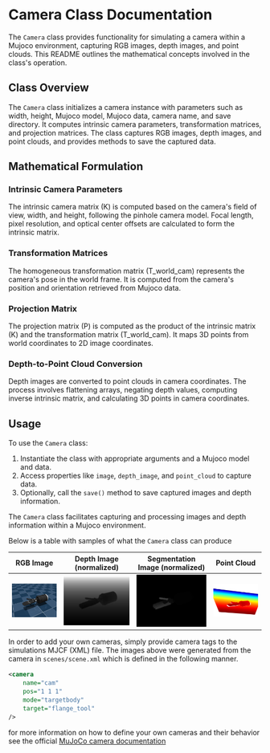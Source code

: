 # Camera Class Documentation

The `Camera` class provides functionality for simulating a camera within a Mujoco environment, capturing RGB images, depth images, and point clouds. This README outlines the mathematical concepts involved in the class's operation.

## Class Overview

The `Camera` class initializes a camera instance with parameters such as width, height, Mujoco model, Mujoco data, camera name, and save directory. It computes intrinsic camera parameters, transformation matrices, and projection matrices. The class captures RGB images, depth images, and point clouds, and provides methods to save the captured data.

## Mathematical Formulation

### Intrinsic Camera Parameters

The intrinsic camera matrix (K) is computed based on the camera's field of view, width, and height, following the pinhole camera model. Focal length, pixel resolution, and optical center offsets are calculated to form the intrinsic matrix.

### Transformation Matrices

The homogeneous transformation matrix (T_world_cam) represents the camera's pose in the world frame. It is computed from the camera's position and orientation retrieved from Mujoco data.

### Projection Matrix

The projection matrix (P) is computed as the product of the intrinsic matrix (K) and the transformation matrix (T_world_cam). It maps 3D points from world coordinates to 2D image coordinates.
### Depth-to-Point Cloud Conversion

Depth images are converted to point clouds in camera coordinates. The process involves flattening arrays, negating depth values, computing inverse intrinsic matrix, and calculating 3D points in camera coordinates.

## Usage

To use the `Camera` class:

1. Instantiate the class with appropriate arguments and a Mujoco model and data.
2. Access properties like `image`, `depth_image`, and `point_cloud` to capture data.
3. Optionally, call the `save()` method to save captured images and depth information.

The `Camera` class facilitates capturing and processing images and depth information within a Mujoco environment.

Below is a table with samples of what the `Camera` class can produce

| RGB Image        | Depth Image (normalized)   | Segmentation Image (normalized)   | Point Cloud |
| -----------      | -------------------------- | --------------------------        | ----------- |
| ![](docs/demo_rgb.png)| ![](docs/demo_depth.png)        | ![](docs/demo_seg.png)                 | ![](docs/demo_pc.png)       |


In order to add your own cameras, simply provide camera tags to the simulations MJCF (XML) file. The images above were generated from the camera in `scenes/scene.xml` which is defined in the following manner.

```xml
<camera
	name="cam"
	pos="1 1 1"
	mode="targetbody"
	target="flange_tool"
/>
```
for more information on how to define your own cameras and their behavior see the official [MuJoCo camera documentation]


[MuJoCo camera documentation]: https://mujoco.readthedocs.io/en/stable/XMLreference.html#body-camera
